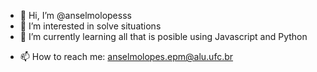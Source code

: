 - 👋 Hi, I’m @anselmolopesss
- 👀 I’m interested in solve situations
- 🌱 I’m currently learning all that is posible using Javascript and Python
<!-- - 💞️ I’m looking to collaborate on ... -->
- 📫 How to reach me: [anselmolopes.epm@alu.ufc.br](anselmolopes.epm@alu.ufc.br)

<!---
anselmolopesss/anselmolopesss is a ✨ special ✨ repository because its `README.md` (this file) appears on your GitHub profile.
You can click the Preview link to take a look at your changes.
--->
